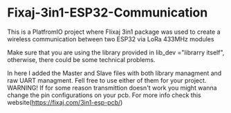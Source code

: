 # Fixaj-3in1-ESP32-Communication
This is a PlatfromIO project where Flixaj 3in1 package was used to create a wireless communication between two ESP32 via LoRa 433MHz modules

Make sure that you are using the library provided in lib_dev ="librarry itself", otherwise, there could be some technical problems. 

In here I added the Master and Slave files with both library managment and raw UART managment. Fell free to use either of them for your project.
WARNING!
If for some reason transmittion doesn't work you might wanna change the pin configurations on your pcb. For more info check this website(https://fixaj.com/3in1-esp-pcb/)
